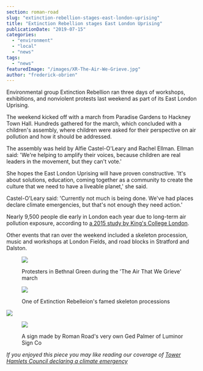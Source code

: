 ```yaml
---
section: roman-road
slug: "extinction-rebellion-stages-east-london-uprising"
title: "Extinction Rebellion stages East London Uprising"
publicationDate: "2019-07-15"
categories: 
  - "environment"
  - "local"
  - "news"
tags: 
  - "news"
featuredImage: "/images/XR-The-Air-We-Grieve.jpg"
author: "frederick-obrien"
---
```


Environmental group Extinction Rebellion ran three days of workshops, exhibitions, and nonviolent protests last weekend as part of its East London Uprising.

The weekend kicked off with a march from Paradise Gardens to Hackney Town Hall. Hundreds gathered for the march, which concluded with a children's assembly, where children were asked for their perspective on air pollution and how it should be addressed.

The assembly was held by Alfie Castel-O'Leary and Rachel Ellman. Ellman said: 'We're helping to amplify their voices, because children are real leaders in the movement, but they can't vote.'

She hopes the East London Uprising will have proven constructive. 'It's about solutions, education, coming together as a community to create the culture that we need to have a liveable planet,' she said.

Castel-O'Leary said: 'Currently not much is being done. We've had places declare climate emergencies, but that's not enough they need action.'

Nearly 9,500 people die early in London each year due to long-term air pollution exposure, according to [a 2015 study by King's College London](https://www.scribd.com/document/271641490/King-s-College-London-report-on-mortality-burden-of-NO2-and-PM2-5-in-London).

Other events that ran over the weekend included a skeleton procession, music and workshops at London Fields, and road blocks in Stratford and Dalston.

<figure>

![](/images/extinction-rebellion-east-london-uprising-1-1024x768.jpg)

<figcaption>

Protesters in Bethnal Green during the 'The Air That We Grieve' march

</figcaption>

</figure>

<figure>

![](/images/extinction-rebellion-east-london-uprising-3.jpg)

<figcaption>

One of Extinction Rebelleion's famed skeleton processions

</figcaption>

</figure>

![](/images/extinction-rebellion-east-london-uprising-4-1024x768.jpg)

<figure>

![](/images/extinction-rebellion-east-london-uprising-5-1024x768.jpg)

<figcaption>

A sign made by Roman Road's very own Ged Palmer of Luminor Sign Co

</figcaption>

</figure>

_If you enjoyed this piece you may like reading our coverage of_ [_Tower Hamlets Council declaring a climate emergency_](https://romanroadlondon.com/tower-hamlets-war-air-pollution/)
